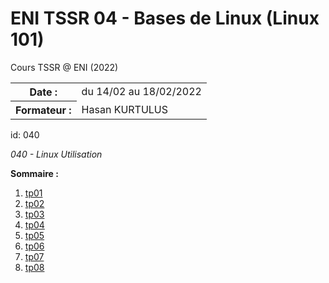 # ENI TSSR 04 - Bases de Linux (Linux 101)
Cours TSSR @ ENI (2022)

<table>
	<tr>
		<th>Date :</th>
		<td>du 14/02 au 18/02/2022</td>
	</tr>
	<tr>
		<th>Formateur :</th>
		<td>Hasan KURTULUS</td>
	</tr>
</table>

id: 040

*040 - Linux Utilisation*


**Sommaire :**

1. [tp01](notes/tp01.html)
2. [tp02](notes/tp02.html)
3. [tp03](notes/tp03.html)
4. [tp04](notes/tp04.html)
5. [tp05](notes/tp05.html)
6. [tp06](notes/tp06.html)
7. [tp07](notes/tp07.html)
8. [tp08](notes/tp08.html)


